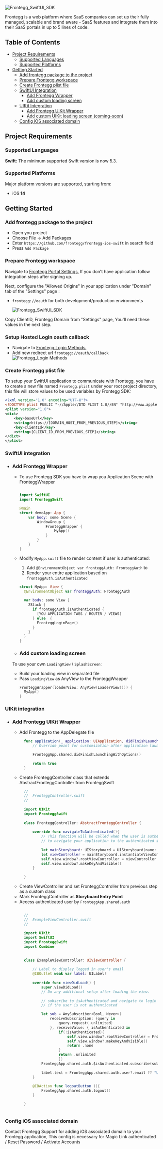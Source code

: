 
![Frontegg_SwiftUI_SDK](./logo.png)

Frontegg is a web platform where SaaS companies can set up their fully managed, scalable and brand aware - SaaS features
and integrate them into their SaaS portals in up to 5 lines of code.

## Table of Contents

- [Project Requirements](#project-requirements)
  - [Supported Languages](#supported-languages)
  - [Supported Platforms](#supported-platforms)
- [Getting Started](#getting-started)
  - [Add frontegg package to the project](#add-frontegg-package-to-the-project)
  - [Prepare Frontegg workspace](#prepare-frontegg-workspace)
  - [Create Frontegg plist file](#create-frontegg-plist-file)
  - [SwiftUI Integration](#add-frontegg-wrapper)
    - [Add Frontegg Wrapper](#add-frontegg-wrapper)
    - [Add custom loading screen](#Add-custom-loading-screen)
  - [UIKit Integration](#add-frontegg-wrapper)
    - [Add Frontegg UIKit Wrapper](#add-frontegg-uikit-wrapper)
    - [Add custom UIKit loading screen (coming-soon)](#Add-custom-uikit-loading-screen)
  - [Config iOS associated domain](#config-ios-associated-domain)

## Project Requirements

### Supported Languages

**Swift:** The minimum supported Swift version is now 5.3.

### Supported Platforms

Major platform versions are supported, starting from:

- iOS **14**

[//]: # (- macOS **12**)

[//]: # (- tvOS **14** )

[//]: # (- watchOS **7**)


## Getting Started

### Add frontegg package to the project

- Open you project
- Choose File -> Add Packages
- Enter `https://github.com/frontegg/frontegg-ios-swift` in search field
- Press `Add Package`

### Prepare Frontegg workspace

Navigate to [Frontegg Portal Settings](https://portal.frontegg.com/development/settings), If you don't have application
follow integration steps after signing up.

Next, configure the "Allowed Origins" in your application under "Domain" tab of the "Settings" page :

- `frontegg://oauth` for both development/production environments

    ![Frontegg_SwiftUI_SDK](./assets/README_allowed-origins.png)

Copy ClientID, Frontegg Domain from "Settings" page, You'll need these values in the next step.


### Setup Hosted Login oauth callback

- Navigate to [Frontegg Login Methods](https://portal.frontegg.com/development/authentication/hosted),
- Add new redirect url `frontegg://oauth/callback`
  ![Frontegg_Login Methods](./assets/README_hosted-login.png) 


### Create Frontegg plist file

To setup your SwiftUI application to communicate with Frontegg, you have to create a new file named `Frontegg.plist` under
your root project directory, this file will store values to be used variables by Frontegg SDK: 

```xml
<?xml version="1.0" encoding="UTF-8"?>
<!DOCTYPE plist PUBLIC "-//Apple//DTD PLIST 1.0//EN" "http://www.apple.com/DTDs/PropertyList-1.0.dtd">
<plist version="1.0">
<dict>
	<key>baseUrl</key>
	<string>https://[DOMAIN_HOST_FROM_PREVIOUS_STEP]</string>
	<key>clientId</key>
	<string>[CLIENT_ID_FROM_PREVIOUS_STEP]</string>
</dict>
</plist>
```

### SwiftUI integration

- ### Add Frontegg Wrapper

  - To use Frontegg SDK you have to wrap you Application Scene with FronteggWrapper
      ```swift
    
      import SwiftUI
      import FronteggSwift
    
      @main
      struct demoApp: App {
          var body: some Scene {
              WindowGroup {
                  FronteggWrapper {
                      MyApp()
                  }
              }
          }
      }
      ```
  - Modify `MyApp.swift` file to render content if user is authenticated:
    1. Add `@EnvironmentObject var fronteggAuth: FronteggAuth` to
    2. Render your entire application based on `fronteggAuth.isAuthenticated`
  
    ```swift
    struct MyApp: View {
      @EnvironmentObject var fronteggAuth: FronteggAuth
      
      var body: some View {
        ZStack {
          if fronteggAuth.isAuthenticated {
            [YOU APPLICATION TABS / ROUTER / VIEWS]
          } else  {
            FronteggLoginPage()
          }
        }
      }
    }
    ```

  - ### Add custom loading screen

  To use your own `LoadingView` / `SplashScreen`:
  
  - Build your loading view in separated file
  - Pass `LoadingView` as AnyView to the FronteggWrapper
    ```swift
    FronteggWrapper(loaderView: AnyView(LoaderView())) {
      MyApp()
    }
    ```


### UIKit integration

- ### Add Frontegg UIKit Wrapper
  - Add Frontegg to the AppDelegate file
    ```swift
      func application(_ application: UIApplication, didFinishLaunchingWithOptions launchOptions: [UIApplication.LaunchOptionsKey: Any]?) -> Bool {
          // Override point for customization after application launch.
    
          FronteggApp.shared.didFinishLaunchingWithOptions()
        
          return true
      }
    ```
  - Create FronteggController class that extends AbstractFronteggController from FronteggSwift
    ```swift 
      //
      //  FronteggController.swift
      //
      
      import UIKit
      import FronteggSwift
      
      class FronteggController: AbstractFronteggController {
      
          override func navigateToAuthenticated(){
              // This function will be called when the user is authenticated
              // to navigate your application to the authenticated screen
              
              let mainStoryboard: UIStoryboard = UIStoryboard(name: "Main", bundle: nil)
              let viewController = mainStoryboard.instantiateViewController(withIdentifier: "authenticatedScreen")
              self.view.window?.rootViewController = viewController
              self.view.window?.makeKeyAndVisible()
          }
      
      }
    ```
  - Create ViewController and set FronteggController from previous step as a custom class
  - Mark FronteggController as **Storyboard Entry Point**
  - Access authenticated user by `FronteggApp.shared.auth`
      ```swift
          
        //
        //  ExampleViewController.swift
        //
        
        import UIKit
        import SwiftUI
        import FronteggSwift
        import Combine
        
        
        class ExampleViewController: UIViewController {
        
            // Label to display logged in user's email
            @IBOutlet weak var label: UILabel!
            
            override func viewDidLoad() {
                super.viewDidLoad()
                // Do any additional setup after loading the view.
                
                // subscribe to isAuthenticated and navigate to login page
                // if the user is not authenticated
    
                let sub = AnySubscriber<Bool, Never>(
                    receiveSubscription: {query in
                        query.request(.unlimited)
                    }, receiveValue: { isAuthenticated in
                        if(!isAuthenticated){
                            self.view.window?.rootViewController = FronteggController()
                            self.view.window?.makeKeyAndVisible()
                            return .none
                        }
                        return .unlimited
                        })
                FronteggApp.shared.auth.$isAuthenticated.subscribe(sub)
        
                label.text = FronteggApp.shared.auth.user?.email ?? "Unknown"
            }
             
            @IBAction func logoutButton (){
                FronteggApp.shared.auth.logout()
            }

        }
        

      ```
  



### Config iOS associated domain

Contact Frontegg Support for adding iOS associated domain to your Frontegg application,
This config is necessary for Magic Link authenticated / Reset Password / Activate Accounts
